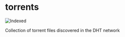 torrents 
========
![Indexed](https://img.shields.io/badge/indexed-197617-blue)

Collection of torrent files discovered in the DHT network
